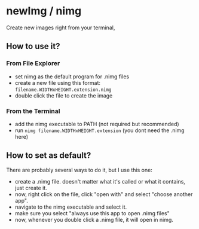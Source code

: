 # newImg / nimg
Create new images right from your terminal,
## How to use it?
### From File Explorer
* set nimg as the default program for .nimg files
* create a new file using this format: `filename.WIDTHxHEIGHT.extension.nimg`
* double click the file to create the image
### From the Terminal
* add the nimg executable to PATH (not required but recommended)
* run `nimg filename.WIDTHxHEIGHT.extension` (you dont need the .nimg here)
## How to set as default?
There are probably several ways to do it, but I use this one:
* create a .nimg file. doesn't matter what it's called or what it contains, just create it.
* now, right click on the file, click "open with" and select "choose another app".
* navigate to the nimg executable and select it.
* make sure you select "always use this app to open .nimg files"
* now, whenever you double click a .nimg file, it will open in nimg.
